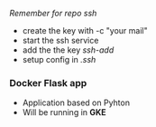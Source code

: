 *Remember for repo ssh*
- create the key with -c "your mail"
- start the ssh service
- add the the key *ssh-add*
- setup config in *.ssh* 


### Docker Flask app ###

- Application based on Pyhton
- Will be running in __GKE__

